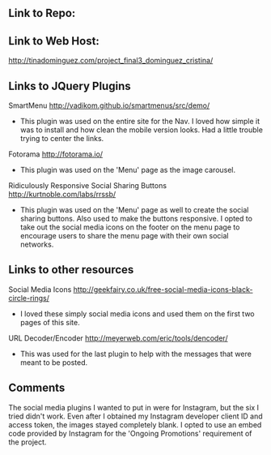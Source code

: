 ## Link to Repo:


## Link to Web Host:
http://tinadominguez.com/project_final3_dominguez_cristina/ 

## Links to JQuery Plugins
SmartMenu
http://vadikom.github.io/smartmenus/src/demo/

- This plugin was used on the entire site for the Nav. I loved how simple it was to install and how clean the mobile version looks. Had a little trouble trying to center the links. 

Fotorama 
http://fotorama.io/

- This plugin was used on the 'Menu' page as the image carousel. 

Ridiculously Responsive Social Sharing Buttons
http://kurtnoble.com/labs/rrssb/

- This plugin was used on the 'Menu' page as well to create the social sharing buttons. Also used to make the buttons responsive. I opted to take out the social media icons on the footer on the menu page to encourage users to share the menu page with their own social networks. 

## Links to other resources
Social Media Icons
http://geekfairy.co.uk/free-social-media-icons-black-circle-rings/

- I loved these simply social media icons and used them on the first two pages of this site. 

URL Decoder/Encoder
http://meyerweb.com/eric/tools/dencoder/

- This was used for the last plugin to help with the messages that were meant to be posted. 

## Comments 

The social media plugins I wanted to put in were for Instagram, but the six I tried didn't work. Even after I obtained my Instagram developer client ID and access token, the images stayed completely blank. I opted to use an embed code provided by Instagram for the 'Ongoing Promotions' requirement of the project. 

